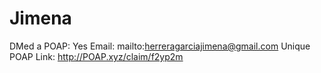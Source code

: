 # Jimena

DMed a POAP: Yes
Email: mailto:herreragarciajimena@gmail.com
Unique POAP Link: http://POAP.xyz/claim/f2yp2m